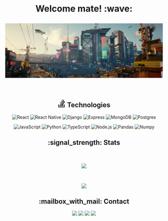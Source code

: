 <h1 align='center'> Welcome mate! :wave:</h1>

## ![kevinnog's header](https://github.com/kevinnog/kevinnog/blob/main/assets/profile-readme.jpg)

<br>

<h2 align='center'><img align="rigth" width="25" src="https://github.com/kevinnog/kevinnog/blob/main/assets/stacks.svg" /> Technologies </h2>

<div align='center'>
  
![React](https://img.shields.io/badge/-React-%23282C34?style=flat-square&logo=react)
![React Native](https://img.shields.io/badge/react_native%20-%2320232a.svg?&style=flat-square&logo=react&logoColor=%2361DAFB)
![Django](https://img.shields.io/badge/django-%23092E20?style=flat-square&logo=django&logoColor=white)
![Express](https://img.shields.io/badge/express.js%20-%23404d59.svg?&style=flat-square)
![MongoDB](https://img.shields.io/badge/-MongoDB-%2300C7B7?style=flat-square&logo=MongoDB&logoColor=ffffff)
![Postgres](https://img.shields.io/badge/postgres-%23316192.svg?&style=flat-square&logo=postgresql&logoColor=white)

![JavaScript](https://img.shields.io/badge/-JavaScript-%23F7DF1C?style=flat-square&logo=javascript&logoColor=000000&labelColor=%23F7DF1C&color=%23FFCE5A)
![Python](https://img.shields.io/badge/python%20-%2314354C.svg?&style=flat-square&logo=python&logoColor=white)
![TypeScript](https://img.shields.io/badge/-TypeScript-%231a202c?style=flat-square&logo=typescript)
![Node.js](https://img.shields.io/badge/-Node.js-%232c3e50?style=flat-square&logo=node.js)
![Pandas](https://img.shields.io/badge/pandas%20-%23150458.svg?&style=flat-square&logo=pandas&logoColor=white)
![Numpy](https://img.shields.io/badge/numpy%20-%23013243.svg?&style=flat-square&logo=numpy&logoColor=white)




</div>

<h2 align='center'>:signal_strength: Stats </h2>
<br>

<p align="center">
  <a href="https://github.com/kevinnog/kevinnog">
  <img align="middle" src="https://github-readme-stats.vercel.app/api?username=kevinnog&show_icons=true&theme=gotham&count_private=true&hide=stars" />
  </a>
</p>

<br>
<p align="center">
<a href="https://github.com/kevinnog/kevinnog">
  <img align="center" src="https://github-readme-stats.vercel.app/api/top-langs/?username=kevinnog&count_private=true&theme=gotham" />
</a>
</p>

<h2 align='center'>:mailbox_with_mail: Contact </h2>

<div align='center'>
  
[![](https://img.shields.io/badge/-Kevin_Nogueira-%231572B6?style=flat-square&logo=linkedin)](https://www.linkedin.com/in/kevin-nogueira-costa-403536104)
![](https://img.shields.io/badge/-kevinnog@outlook.com.br-%23000000?style=flat-square&logo=google-messages)
[![](https://img.shields.io/badge/-@kevinnog-%231DA1F2?style=flat-square&logo=twitter&logoColor=ffffff)](https://twitter.com/kevinnog)
[![](https://img.shields.io/badge/-@kevinnog-%23181717?style=flat-square&logo=github)](https://github.com/kevinnog)


</div>


